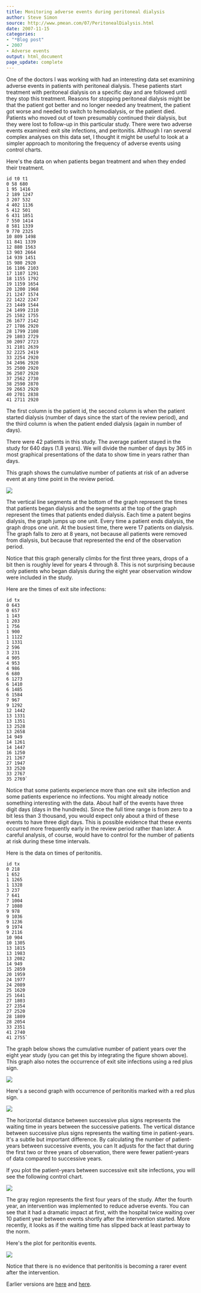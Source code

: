 ```yaml
---
title: Monitoring adverse events during peritoneal dialysis
author: Steve Simon
source: http://www.pmean.com/07/PeritonealDialysis.html
date: 2007-11-15
categories:
- "*Blog post"
- 2007
- Adverse events
output: html_document
page_update: complete
---
```


One of the doctors I was working with had an interesting data set examining adverse events in patients with peritoneal dialysis. These patients start treatment with peritoneal dialysis on a specific day and are followed until they stop this treatment. Reasons for stopping peritoneal dialysis might be that the patient got better and no longer needed any treatment, the patient got worse and needed to switch to hemodialysis, or the patient died. Patients who moved out of town presumably continued their dialysis, but they were lost to follow-up in this particular study. There were two adverse events examined: exit site infections, and peritonitis. Although I ran several complex analyses on this data set, I thought it might be useful to look at a simpler approach to monitoring the frequency of adverse events using control charts.

Here's the data on when patients began treatment and when they ended their treatment.

```
id t0 t1
0 58 680
1 95 1416
2 189 1247
3 207 532
4 402 1136
5 412 501
6 431 1851
7 550 1414
8 581 1339
9 770 2325
10 809 1498
11 841 1339
12 880 1563
13 903 2664
14 939 1451
15 980 2920
16 1106 2103
17 1107 1291
18 1155 1792
19 1159 1654
20 1200 1968
21 1247 1574
22 1422 2247
23 1449 1544
24 1499 2310
25 1582 1755
26 1677 2142
27 1786 2920
28 1799 2108
29 1803 2729
30 2097 2723
31 2101 2639
32 2225 2419
33 2254 2920
34 2496 2920
35 2500 2920
36 2507 2920
37 2562 2730
38 2590 2870
39 2663 2920
40 2701 2838
41 2711 2920
```

The first column is the patient id, the second column is when the patient started dialysis (number of days since the start of the review period), and the third column is when the patient ended dialysis (again in number of days).

There were 42 patients in this study. The average patient stayed in the study for 640 days (1.8 years). We will divide the number of days by 365 in most graphical presentations of the data to show time in years rather than days.

This graph shows the cumulative number of patients at risk of an adverse event at any time point in the review period.

![](http://www.pmean.com/new-images/07/PeritonealDialysis01.gif)

The vertical line segments at the bottom of the graph represent the times that patients began dialysis and the segments at the top of the graph represent the times that patients ended dialysis. Each time a patent begins dialysis, the graph jumps up one unit. Every time a patient ends dialysis, the graph drops one unit. At the busiest time, there were 17 patients on dialysis. The graph falls to zero at 8 years, not because all patients were removed from dialysis, but because that represented the end of the observation period.

Notice that this graph generally climbs for the first three years, drops of a bit then is roughly level for years 4 through 8. This is not surprising because only patients who began dialysis during the eight year observation window were included in the study.

Here are the times of exit site infections:

```
id tx
0 643
0 657
1 143
1 203
1 756
1 900
1 1122
1 1331
2 596
3 231
4 905
4 953
4 986
6 680
6 1273
6 1410
6 1485
6 1584
7 967
9 1292
12 1442
13 1331
13 1351
13 2528
13 2658
14 949
14 1261
14 1447
16 1250
21 1267
27 1947
33 2520
33 2767
35 2769`
```

Notice that some patients experience more than one exit site infection and some patients experience no infections. You might already notice something interesting with the data. About half of the events have three digit days (days in the hundreds). Since the full time range is from zero to a bit less than 3 thousand, you would expect only about a third of these events to have three digit days. This is possible evidence that these events occurred more frequently early in the review period rather than later. A careful analysis, of course, would have to control for the number of patients at risk during these time intervals.

Here is the data on times of peritonitis.

```
id tx
0 218
1 652
1 1265
1 1328
3 237
7 641
7 1004
7 1080
9 978
9 1036
9 1236
9 1974
9 2116
10 904
10 1305
13 1815
13 1983
13 2082
14 949
15 2859
20 1959
24 1977
24 2089
25 1620
25 1641
27 1803
27 2354
27 2520
28 1809
28 2054
33 2351
41 2740
41 2755`
```

The graph below shows the cumulative number of patient years over the eight year study (you can get this by integrating the figure shown above). This graph also notes the occurrence of exit site infections using a red plus sign.

![](http://www.pmean.com/new-images/07/PeritonealDialysis02.gif)

Here's a second graph with occurrence of peritonitis marked with a red plus sign.

![](http://www.pmean.com/new-images/07/PeritonealDialysis03.gif)

The horizontal distance between successive plus signs represents the waiting time in years between the successive patients. The vertical distance between successive plus signs represents the waiting time in patient-years. It's a subtle but important difference. By calculating the number of patient-years between successive events, you can It adjusts for the fact that during the first two or three years of observation, there were fewer patient-years of data compared to successive years.

If you plot the patient-years between successive exit site infections, you will see the following control chart.

![](http://www.pmean.com/new-images/07/PeritonealDialysis04.gif)

The gray region represents the first four years of the study. After the fourth year, an intervention was implemented to reduce adverse events. You can see that it had a dramatic impact at first, with the hospital twice waiting over 10 patient year between events shortly after the intervention started. More recently, it looks as if the waiting time has slipped back at least partway to the norm.

Here's the plot for peritonitis events.

![](http://www.pmean.com/new-images/07/PeritonealDialysis05.gif)

Notice that there is no evidence that peritonitis is becoming a rarer event after the intervention.

Earlier versions are [here][sim1] and [here][sim2].

[sim1]: http://www.pmean.com/07/PeritonealDialysis.html
[sim2]: http://new.pmean.com/PeritonealDialysis/
